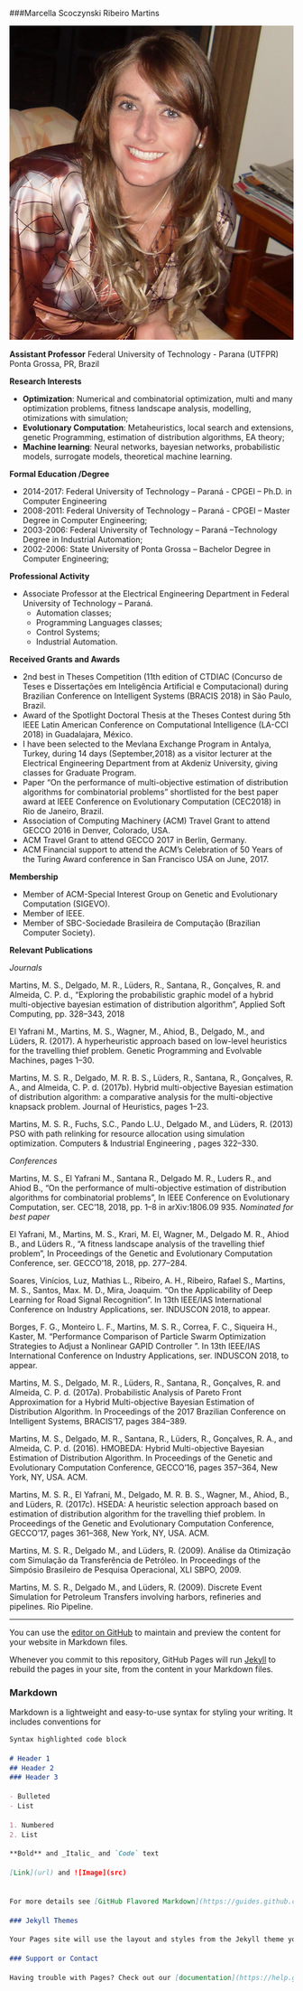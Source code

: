 ###Marcella Scoczynski Ribeiro Martins

![Marcella](mar.jpg)

**Assistant Professor** 
Federal University of Technology - Parana (UTFPR)
Ponta Grossa, PR, Brazil  

**Research Interests**
- **Optimization**: Numerical and combinatorial optimization, multi and many optimization problems, fitness landscape analysis, modelling, otimizations with simulation;
- **Evolutionary Computation**: Metaheuristics, local search and extensions, genetic Programming, estimation of distribution algorithms, EA theory;
- **Machine learning**: Neural networks, bayesian networks, probabilistic models, surrogate models, theoretical  machine learning.

**Formal Education /Degree**
- 2014-2017: Federal University of Technology – Paraná - CPGEI – Ph.D. in Computer Engineering
- 2008-2011: Federal University of Technology – Paraná - CPGEI – Master Degree in Computer Engineering;
- 2003-2006: Federal University of Technology – Paraná –Technology Degree in Industrial Automation;
- 2002-2006: State University of Ponta Grossa – Bachelor Degree in Computer Engineering;
  
**Professional Activity**
- Associate Professor at the Electrical Engineering Department in Federal University of Technology – Paraná.  
	- Automation classes;
	- Programming Languages classes;
	- Control Systems;
	- Industrial Automation.
  
**Received Grants and Awards**
- 2nd best in Theses Competition (11th edition of CTDIAC (Concurso de Teses e Dissertações em Inteligência Artificial e Computacional) during Brazilian Conference on Intelligent Systems (BRACIS 2018) in São Paulo, Brazil.
- Award of the Spotlight Doctoral Thesis at the Theses Contest during 5th IEEE Latin American Conference on Computational Intelligence (LA-CCI 2018) in Guadalajara, México.
- I have been selected to the Mevlana Exchange Program in Antalya, Turkey,  during 14 days (September,2018) as a visitor lecturer at the Electrical Engineering Department from at Akdeniz University, giving classes for Graduate Program.
- Paper “On the performance of multi-objective estimation of distribution algorithms for combinatorial problems” shortlisted for the best paper award at IEEE  Conference on Evolutionary Computation (CEC2018) in Rio de Janeiro, Brazil.
- Association of Computing Machinery (ACM) Travel Grant to attend GECCO 2016 in Denver, Colorado, USA.
-  ACM  Travel Grant to attend GECCO 2017 in Berlin, Germany.
- ACM Financial support to attend the ACM’s Celebration of 50 Years of the Turing Award conference in San Francisco USA on June, 2017.
  
**Membership**
- Member of ACM-Special Interest Group on Genetic and Evolutionary Computation (SIGEVO).
- Member of IEEE.
- Member of SBC-Sociedade Brasileira de Computação (Brazilian Computer Society).

**Relevant Publications**

_Journals_

Martins, M. S., Delgado, M. R., Lüders, R., Santana, R., Gonçalves, R. and Almeida, C. P. d., “Exploring the probabilistic graphic model of a hybrid multi-objective bayesian estimation of distribution algorithm”, Applied Soft Computing, pp. 328–343, 2018

El Yafrani M., Martins, M. S., Wagner, M., Ahiod, B., Delgado, M., and Lüders, R. (2017). A hyperheuristic approach based on low-level heuristics for the travelling thief problem. Genetic Programming and Evolvable Machines, pages 1–30.

Martins, M. S. R., Delgado, M. R. B. S., Lüders, R., Santana, R., Gonçalves, R. A., and Almeida, C. P. d. (2017b). Hybrid multi-objective Bayesian estimation of distribution algorithm: a comparative analysis for the multi-objective knapsack problem. Journal of Heuristics, pages 1–23.

Martins, M. S. R., Fuchs, S.C., Pando L.U., Delgado M., and Lüders, R. (2013) PSO with path relinking for resource allocation using simulation optimization. Computers & Industrial Engineering , pages 322–330.

_Conferences_

Martins, M. S., El Yafrani M., Santana R., Delgado M. R., Luders R., and Ahiod B., “On the performance of multi-objective estimation of distribution algorithms for combinatorial problems”, In IEEE Conference on Evolutionary Computation, ser. CEC’18, 2018, pp. 1–8 in arXiv:1806.09 935. _Nominated for best paper_

El Yafrani, M., Martins, M. S., Krari, M. El, Wagner, M., Delgado M. R., Ahiod B., and Lüders R., “A fitness landscape analysis of the travelling thief problem”, In Proceedings of the Genetic and Evolutionary Computation Conference, ser. GECCO’18, 2018, pp. 277–284.

Soares, Vinícios, Luz, Mathias L., Ribeiro, A. H., Ribeiro, Rafael S., Martins, M. S., Santos, Max. M. D., Mira, Joaquim. “On the Applicability of Deep Learning for Road Signal Recognition”. In 13th IEEE/IAS International Conference on Industry Applications, ser. INDUSCON 2018, to appear.

Borges, F. G., Monteiro L. F., Martins, M. S. R., Correa, F. C., Siqueira H., Kaster, M. “Performance Comparison of Particle Swarm Optimization Strategies to Adjust a Nonlinear GAPID
Controller ”. In 13th IEEE/IAS International Conference on Industry Applications, ser. INDUSCON 2018, to appear.

Martins, M. S., Delgado, M. R., Lüders, R., Santana, R., Gonçalves, R. and Almeida, C. P. d. (2017a). Probabilistic Analysis of Pareto Front Approximation for a Hybrid Multi-objective Bayesian Estimation of Distribution Algorithm. In Proceedings of the 2017 Brazilian Conference on Intelligent Systems, BRACIS’17, pages 384–389.

Martins, M. S., Delgado, M. R., Santana, R., Lüders, R., Gonçalves, R. A., and Almeida, C. P. d. (2016). HMOBEDA: Hybrid Multi-objective Bayesian Estimation of Distribution Algorithm. In Proceedings of the Genetic and Evolutionary Computation Conference, GECCO’16, pages 357–364, New York, NY, USA. ACM.

Martins, M. S. R., El Yafrani, M., Delgado, M. R. B. S., Wagner, M., Ahiod, B., and Lüders, R. (2017c). HSEDA: A heuristic selection approach based on estimation of distribution algorithm for the travelling thief problem. In Proceedings of the Genetic and Evolutionary Computation Conference, GECCO’17, pages 361–368, New York, NY, USA. ACM.


Martins, M. S. R., Delgado M., and Lüders, R.  (2009). Análise da Otimização com Simulação da Transferência de Petróleo.  In Proceedings of the Simpósio Brasileiro de Pesquisa Operacional, XLI SBPO, 2009.

Martins, M. S. R., Delgado M., and Lüders, R.  (2009). Discrete Event Simulation for Petroleum Transfers involving harbors, refineries and pipelines. Rio Pipeline.

--------------------------------------------------
  
You can use the [editor on GitHub](https://github.com/marmargarida/marmargarida.github.io/edit/master/index.md) to maintain and preview the content for your website in Markdown files.

Whenever you commit to this repository, GitHub Pages will run [Jekyll](https://jekyllrb.com/) to rebuild the pages in your site, from the content in your Markdown files.

### Markdown

Markdown is a lightweight and easy-to-use syntax for styling your writing. It includes conventions for

```markdown
Syntax highlighted code block

# Header 1
## Header 2
### Header 3

- Bulleted
- List

1. Numbered
2. List

**Bold** and _Italic_ and `Code` text

[Link](url) and ![Image](src)


For more details see [GitHub Flavored Markdown](https://guides.github.com/features/mastering-markdown/).

### Jekyll Themes

Your Pages site will use the layout and styles from the Jekyll theme you have selected in your [repository settings](https://github.com/marmargarida/marmargarida.github.io/settings). The name of this theme is saved in the Jekyll `_config.yml` configuration file.

### Support or Contact

Having trouble with Pages? Check out our [documentation](https://help.github.com/categories/github-pages-basics/) or [contact support](https://github.com/contact) and we’ll help you sort it out.
